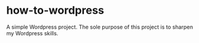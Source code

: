how-to-wordpress
================

A simple Wordpress project. The sole purpose of this project is to sharpen my Wordpress skills.
